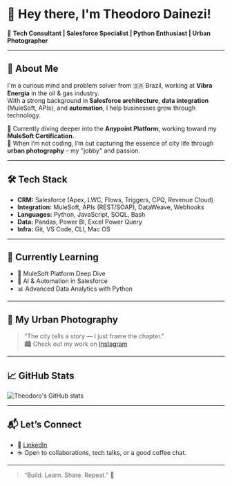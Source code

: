 # 👋 Hey there, I'm Theodoro Dainezi!

🎯 **Tech Consultant | Salesforce Specialist | Python Enthusiast | Urban Photographer**

---

## 🚀 About Me

I'm a curious mind and problem solver from 🇧🇷 Brazil, working at **Vibra Energia** in the oil & gas industry.  
With a strong background in **Salesforce architecture**, **data integration** (MuleSoft, APIs), and **automation**, I help businesses grow through technology.

💼 Currently diving deeper into the **Anypoint Platform**, working toward my **MuleSoft Certification**.  
📸 When I’m not coding, I’m out capturing the essence of city life through **urban photography** – my "jobby" and passion.

---

## 🛠️ Tech Stack

- **CRM:** Salesforce (Apex, LWC, Flows, Triggers, CPQ, Revenue Cloud)
- **Integration:** MuleSoft, APIs (REST/SOAP), DataWeave, Webhooks
- **Languages:** Python, JavaScript, SOQL, Bash
- **Data:** Pandas, Power BI, Excel Power Query
- **Infra:** Git, VS Code, CLI, Mac OS

---

## 🧠 Currently Learning

- 🚀 MuleSoft Platform Deep Dive
- 🤖 AI & Automation in Salesforce
- 📊 Advanced Data Analytics with Python

---

## 📸 My Urban Photography

> "The city tells a story — I just frame the chapter."  
> 🏙️ Check out my work on [Instagram](https://instagram.com/otheogdai)
---

## 📈 GitHub Stats

![Theodoro's GitHub stats](https://github-readme-stats.vercel.app/api?username=seuUserNameAqui&show_icons=true&theme=radical)

---

## 📬 Let’s Connect

- 💼 [LinkedIn](https://linkedin.com/in/otheogdai)
- ☕ Open to collaborations, tech talks, or a good coffee chat.

---

> “Build. Learn. Share. Repeat.” 🚀
